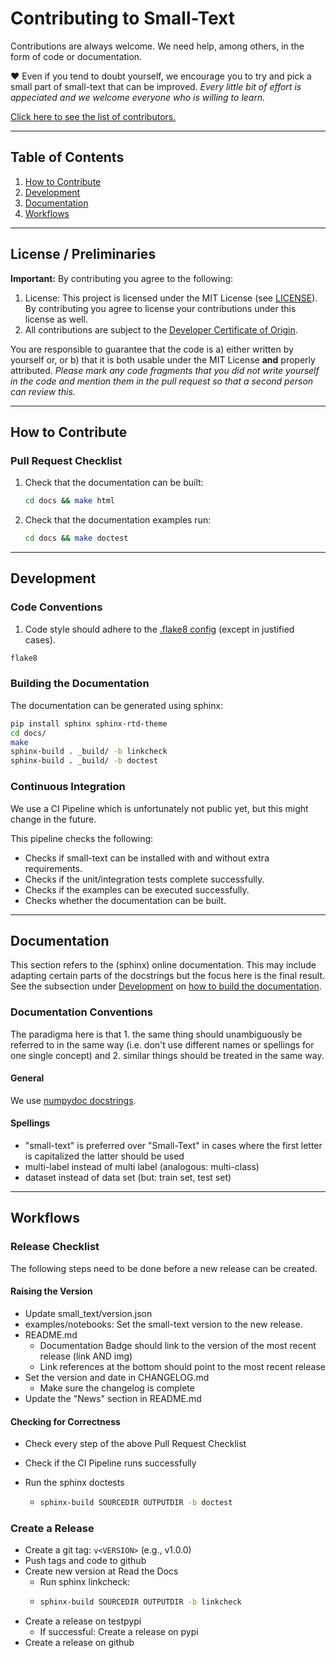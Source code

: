 # Contributing to Small-Text

Contributions are always welcome. We need help, among others, in the form of code or 
documentation.

❤️ Even if you tend to doubt yourself, we encourage you to try and pick a small part 
of small-text that can be improved.
*Every little bit of effort is appeciated and we welcome everyone who is willing to learn.*

[Click here to see the list of contributors.](CONTRIBUTORS.md)

---

## Table of Contents

1. [How to Contribute](#how-to-contribute)
2. [Development](#development)
3. [Documentation](#documentation)
4. [Workflows](#workflows)

---

## License / Preliminaries

**Important:** By contributing you agree to the following:

1. License: This project is licensed under the MIT License (see [LICENSE](LICENSE)).
    By contributing you agree to license your contributions under this license as well.
2. All contributions are subject to the [Developer Certificate of Origin](DCO.md).

You are responsible to guarantee that the code is a) either written by yourself or,
or b) that it is both usable under the MIT License **and** properly attributed.
*Please mark any code fragments that you did not write yourself in the code and mention them in 
the pull request so that a second person can review this.*

---

## How to Contribute

### Pull Request Checklist

1. Check that the documentation can be built:

    ```bash
    cd docs && make html
    ```

2. Check that the documentation examples run:
    
    ```bash
    cd docs && make doctest
    ```

---

## Development

### Code Conventions

1. Code style should adhere to the [.flake8 config](.flake8) (except in justified cases).

```bash
flake8
```

### Building the Documentation

The documentation can be generated using sphinx:

```bash
pip install sphinx sphinx-rtd-theme
cd docs/
make
sphinx-build . _build/ -b linkcheck
sphinx-build . _build/ -b doctest
```

### Continuous Integration

We use a CI Pipeline which is unfortunately not public yet, but this might change in the future.

This pipeline checks the following:
- Checks if small-text can be installed with and without extra requirements.
- Checks if the unit/integration tests complete successfully.
- Checks if the examples can be executed successfully.
- Checks whether the documentation can be built.

---

## Documentation

This section refers to the (sphinx) online documentation. 
This may include adapting certain parts of the docstrings but the focus here is the final result.
See the subsection under [Development](#development) on [how to build the documentation](#building-the-documentation).

### Documentation Conventions

The paradigma here is that 1. the same thing should unambiguously be referred to in the same way 
(i.e. don't use different names or spellings for one single concept) and 2. similar things should be treated in the same way.

#### General

We use [numpydoc docstrings](https://numpydoc.readthedocs.io/en/latest/format.html).

#### Spellings

- "small-text" is preferred over "Small-Text" in cases where the first letter is capitalized the latter should be used
- multi-label instead of multi label (analogous: multi-class)
- dataset instead of data set (but: train set, test set)

---

## Workflows

### Release Checklist

The following steps need to be done before a new release can be created. 

#### Raising the Version

- Update small_text/version.json
- examples/notebooks: Set the small-text version to the new release.
- README.md
  - Documentation Badge should link to the version of the most recent release (link AND img)
  - Link references at the bottom should point to the most recent release
- Set the version and date in CHANGELOG.md
  - Make sure the changelog is complete
- Update the "News" section in README.md

#### Checking for Correctness

- Check every step of the above Pull Request Checklist
- Check if the CI Pipeline runs successfully
- Run the sphinx doctests

  - ```bash
    sphinx-build SOURCEDIR OUTPUTDIR -b doctest
    ```

### Create a Release

- Create a git tag: `v<VERSION>` (e.g., v1.0.0)
- Push tags and code to github
- Create new version at Read the Docs
  - Run sphinx linkcheck:
  - ```bash
    sphinx-build SOURCEDIR OUTPUTDIR -b linkcheck
    ```
- Create a release on testpypi
  - If successful: Create a release on pypi
- Create a release on github

